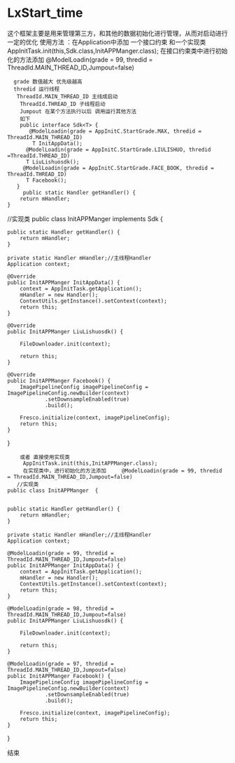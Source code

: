 # LxStart_time
这个框架主要是用来管理第三方，和其他的数据初始化进行管理，从而对启动进行一定的优化
使用方法 ：在Application中添加 一个接口约束 和一个实现类
        AppInitTask.init(this,Sdk.class,InitAPPManger.class);
        在接口约束类中进行初始化的方法添加     @ModelLoadin(grade = 99, thredid = ThreadId.MAIN_THREAD_ID,Jumpout=false)
        
      grade 数值越大 优先级越高
      thredid 运行线程
       ThreadId.MAIN_THREAD_ID 主线成启动
        ThreadId.THREAD_ID 子线程启动
        Jumpout 在某个方法执行以后 调用运行其他方法
        如下
        public interface Sdk<T> {
           @ModelLoadin(grade = AppInitC.StartGrade.MAX, thredid = ThreadId.MAIN_THREAD_ID)
            T InitAppData();
          @ModelLoadin(grade = AppInitC.StartGrade.LIULISHUO, thredid =ThreadId.THREAD_ID)
          T LiuLishuosdk();
         @ModelLoadin(grade = AppInitC.StartGrade.FACE_BOOK, thredid = ThreadId.THREAD_ID)
          T Facebook();
       }
         public static Handler getHandler() {
        return mHandler;
    }

   //实现类
    public class InitAPPManger implements Sdk<InitAPPManger> {


    public static Handler getHandler() {
        return mHandler;
    }

    private static Handler mHandler;//主线程Handler
    Application context;

    @Override
    public InitAPPManger InitAppData() {
        context = AppInitTask.getApplication();
        mHandler = new Handler();
        ContextUtils.getInstance().setContext(context);
        return this;
    }

    @Override
    public InitAPPManger LiuLishuosdk() {

        FileDownloader.init(context);

        return this;
    }

    @Override
    public InitAPPManger Facebook() {
        ImagePipelineConfig imagePipelineConfig = ImagePipelineConfig.newBuilder(context)
                .setDownsampleEnabled(true)
                .build();

        Fresco.initialize(context, imagePipelineConfig);
        return this;
    }

}
        
        或者 直接使用实现类
         AppInitTask.init(this,InitAPPManger.class);
         在实现类中，进行初始化的方法添加     @ModelLoadin(grade = 99, thredid = ThreadId.MAIN_THREAD_ID,Jumpout=false)
       //实现类
    public class InitAPPManger  {


    public static Handler getHandler() {
        return mHandler;
    }

    private static Handler mHandler;//主线程Handler
    Application context;

    @ModelLoadin(grade = 99, thredid = ThreadId.MAIN_THREAD_ID,Jumpout=false)
    public InitAPPManger InitAppData() {
        context = AppInitTask.getApplication();
        mHandler = new Handler();
        ContextUtils.getInstance().setContext(context);
        return this;
    }

    @ModelLoadin(grade = 98, thredid = ThreadId.MAIN_THREAD_ID,Jumpout=false)
    public InitAPPManger LiuLishuosdk() {

        FileDownloader.init(context);

        return this;
    }

    @ModelLoadin(grade = 97, thredid = ThreadId.MAIN_THREAD_ID,Jumpout=false)
    public InitAPPManger Facebook() {
        ImagePipelineConfig imagePipelineConfig = ImagePipelineConfig.newBuilder(context)
                .setDownsampleEnabled(true)
                .build();

        Fresco.initialize(context, imagePipelineConfig);
        return this;
    }

}

结束


  

         
